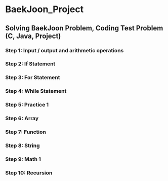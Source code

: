 # BaekJoon_Project
## Solving BaekJoon Problem, Coding Test Problem	(C, Java,  Project)	
### Step 1: Input / output and arithmetic operations
### Step 2: If Statement
### Step 3: For Statement
### Step 4: While Statement
### Step 5: Practice 1
### Step 6: Array
### Step 7: Function
### Step 8: String
### Step 9: Math 1
### Step 10: Recursion

